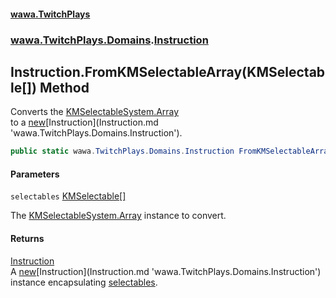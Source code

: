 #### [wawa.TwitchPlays](index.md 'index')
### [wawa.TwitchPlays.Domains](wawa.TwitchPlays.Domains.md 'wawa.TwitchPlays.Domains').[Instruction](Instruction.md 'wawa.TwitchPlays.Domains.Instruction')

## Instruction.FromKMSelectableArray(KMSelectable[]) Method

Converts the [KMSelectable](https://docs.microsoft.com/en-us/dotnet/api/KMSelectable 'KMSelectable')[System.Array](https://docs.microsoft.com/en-us/dotnet/api/System.Array 'System.Array')  
to a [new](https://docs.microsoft.com/en-us/dotnet/csharp/language-reference/keywords/new 'https://docs.microsoft.com/en-us/dotnet/csharp/language-reference/keywords/new')[Instruction](Instruction.md 'wawa.TwitchPlays.Domains.Instruction').

```csharp
public static wawa.TwitchPlays.Domains.Instruction FromKMSelectableArray(params KMSelectable[] selectables);
```
#### Parameters

<a name='wawa.TwitchPlays.Domains.Instruction.FromKMSelectableArray(KMSelectable[]).selectables'></a>

`selectables` [KMSelectable](https://docs.microsoft.com/en-us/dotnet/api/KMSelectable 'KMSelectable')[[]](https://docs.microsoft.com/en-us/dotnet/api/System.Array 'System.Array')

The [KMSelectable](https://docs.microsoft.com/en-us/dotnet/api/KMSelectable 'KMSelectable')[System.Array](https://docs.microsoft.com/en-us/dotnet/api/System.Array 'System.Array') instance to convert.

#### Returns
[Instruction](Instruction.md 'wawa.TwitchPlays.Domains.Instruction')  
A [new](https://docs.microsoft.com/en-us/dotnet/csharp/language-reference/keywords/new 'https://docs.microsoft.com/en-us/dotnet/csharp/language-reference/keywords/new')[Instruction](Instruction.md 'wawa.TwitchPlays.Domains.Instruction') instance encapsulating [selectables](Instruction.FromKMSelectableArray(KMSelectable[]).md#wawa.TwitchPlays.Domains.Instruction.FromKMSelectableArray(KMSelectable[]).selectables 'wawa.TwitchPlays.Domains.Instruction.FromKMSelectableArray(KMSelectable[]).selectables').